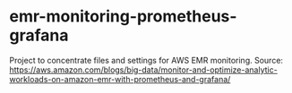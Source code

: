 # emr-monitoring-prometheus-grafana
Project to concentrate files and settings for AWS EMR monitoring. Source: https://aws.amazon.com/blogs/big-data/monitor-and-optimize-analytic-workloads-on-amazon-emr-with-prometheus-and-grafana/
